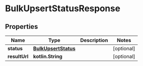 
# BulkUpsertStatusResponse

## Properties
| Name | Type | Description | Notes |
| ------------ | ------------- | ------------- | ------------- |
| **status** | [**BulkUpsertStatus**](BulkUpsertStatus.md) |  |  [optional] |
| **resultUrl** | **kotlin.String** |  |  [optional] |




